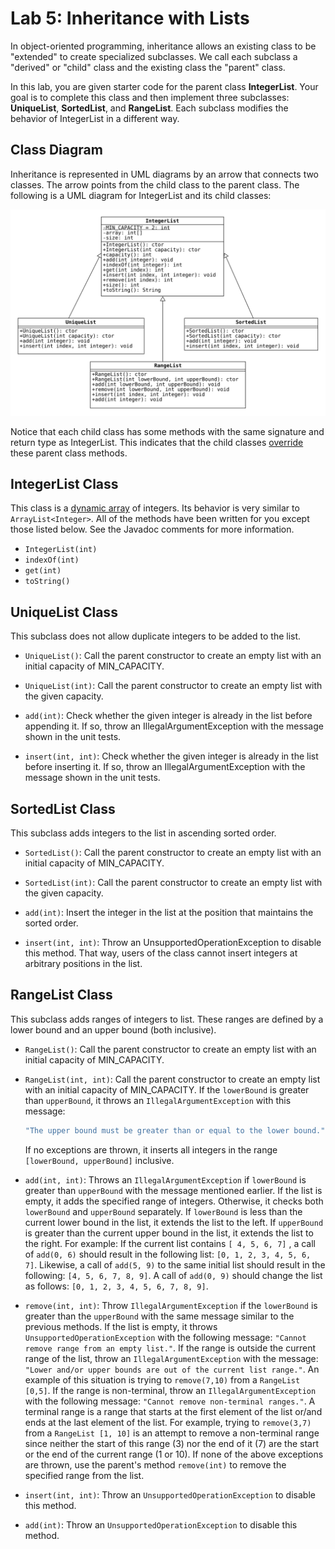 # Lab 5: Inheritance with Lists

In object-oriented programming, inheritance allows an existing class to be "extended" to create specialized subclasses.
We call each subclass a "derived" or "child" class and the existing class the "parent" class.

In this lab, you are given starter code for the parent class **IntegerList**.
Your goal is to complete this class and then implement three subclasses: **UniqueList**, **SortedList**, and **RangeList**.
Each subclass modifies the behavior of IntegerList in a different way.

## Class Diagram

Inheritance is represented in UML diagrams by an arrow that connects two classes.
The arrow points from the child class to the parent class.
The following is a UML diagram for IntegerList and its child classes:

![UML_DIAGRAM](./uml.svg)

Notice that each child class has some methods with the same signature and return type as IntegerList.
This indicates that the child classes [override](https://docs.oracle.com/javase/tutorial/java/IandI/override.html) these parent class methods.


## IntegerList Class

This class is a [dynamic array](https://en.wikipedia.org/wiki/Dynamic_array) of integers.
Its behavior is very similar to `ArrayList<Integer>`.
All of the methods have been written for you except those listed below.
See the Javadoc comments for more information.

* `IntegerList(int)`
* `indexOf(int)`
* `get(int)`
* `toString()`

## UniqueList Class

This subclass does not allow duplicate integers to be added to the list.

* `UniqueList()`: Call the parent constructor to create an empty list with an initial capacity of MIN_CAPACITY.

* `UniqueList(int)`: Call the parent constructor to create an empty list with the given capacity.

* `add(int)`: Check whether the given integer is already in the list before appending it.
If so, throw an IllegalArgumentException with the message shown in the unit tests.

* `insert(int, int)`: Check whether the given integer is already in the list before inserting it.
If so, throw an IllegalArgumentException with the message shown in the unit tests.

## SortedList Class

This subclass adds integers to the list in ascending sorted order.

* `SortedList()`: Call the parent constructor to create an empty list with an initial capacity of MIN_CAPACITY.

* `SortedList(int)`: Call the parent constructor to create an empty list with the given capacity.

* `add(int)`: Insert the integer in the list at the position that maintains the sorted order.

* `insert(int, int)`: Throw an UnsupportedOperationException to disable this method.
That way, users of the class cannot insert integers at arbitrary positions in the list.

## RangeList Class

This subclass adds ranges of integers to list. These ranges are defined by a lower bound and an upper bound (both inclusive).

* `RangeList()`: Call the parent constructor to create an empty list with an initial capacity of MIN_CAPACITY.

* `RangeList(int, int)`: Call the parent constructor to create an empty list with an initial capacity of MIN_CAPACITY. If the `lowerBound` is greater than `upperBound`, 
it throws an `IllegalArgumentException` with this message:
   ```java
   "The upper bound must be greater than or equal to the lower bound."
   ```
   If no exceptions are thrown, it inserts all integers in the range `[lowerBound, upperBound]` inclusive.

* `add(int, int)`: Throws an `IllegalArgumentException` if `lowerBound` is greater than `upperBound` with the message mentioned earlier. If the list is empty, it adds the specified range of integers. Otherwise, it checks both `lowerBound` and `upperBound` separately.
If `lowerBound` is less than the current lower bound in the list, it extends the list to the left. If `upperBound` is greater than the current upper bound in the list, it extends the list to the right. For example: If the current list contains `[ 4, 5, 6, 7]` , a call of `add(0, 6)` should result in the following list: `[0, 1, 2, 3, 4, 5, 6, 7]`. Likewise, a call of `add(5, 9)` to the same initial list should result in the following: `[4, 5, 6, 7, 8, 9]`. A call of `add(0, 9)` should change the list as follows: `[0, 1, 2, 3, 4, 5, 6, 7, 8, 9]`.

* `remove(int, int)`: Throw `IllegalArgumentException` if the `lowerBound` is greater than the `upperBound` with the same message similar to the previous methods. If the list is empty, it throws `UnsupportedOperationException` with the following message: `"Cannot remove range from an empty list."`. If the range is outside the current range of the list, throw an `IllegalArgumentException` with the message: `"Lower and/or upper bounds are out of the current list range."`. An example of this situation is trying to `remove(7,10)` from a `RangeList [0,5]`. If the range is non-terminal, throw an `IllegalArgumentException` with the following message: `"Cannot remove non-terminal ranges."`. A terminal range is a range that starts at the first element of the list or/and ends at the last element of the list. For example, trying to `remove(3,7)` from a `RangeList [1, 10]` is an attempt to remove a non-terminal range since neither the start of this range (3) nor the end of it (7) are the start or the end of the current range (1 or 10). If none of the above exceptions are thrown, use the parent's method `remove(int)` to remove the specified range from the list.

* `insert(int, int)`: Throw an `UnsupportedOperationException` to disable this method.

* `add(int)`: Throw an `UnsupportedOperationException` to disable this method.


